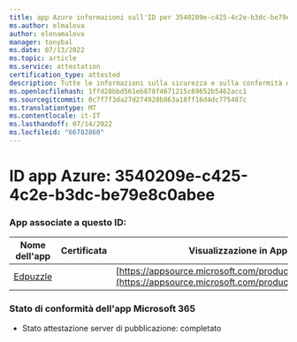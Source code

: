 ```yaml
---
title: app Azure informazioni sull'ID per 3540209e-c425-4c2e-b3dc-be79e8c0abee
ms.author: elmalova
author: elenamalova
manager: tonybal
ms.date: 07/13/2022
ms.topic: article
ms.service: attestation
certification_type: attested
description: Tutte le informazioni sulla sicurezza e sulla conformità disponibili per 3540209e-c425-4c2e-b3dc-be79e8c0abee.
ms.openlocfilehash: 1ffd28bbd561eb878f4671215c69652b5462acc1
ms.sourcegitcommit: 0c7f7f3da27d274928b863a18ff16d4dc775487c
ms.translationtype: MT
ms.contentlocale: it-IT
ms.lasthandoff: 07/14/2022
ms.locfileid: "66782860"
---
```

# <a name="azure-app-id-3540209e-c425-4c2e-b3dc-be79e8c0abee"></a>ID app Azure: 3540209e-c425-4c2e-b3dc-be79e8c0abee


### <a name="apps-associated-with-this-id"></a>App associate a questo ID:
| **Nome dell'app** | **Certificata** | **Visualizzazione in AppSource** |
|--------------|---------------|-----------------------|
| [Edpuzzle](../forward/WA200003736.md) |  | [https://appsource.microsoft.com/product/office/WA200003736](https://appsource.microsoft.com/product/office/WA200003736) |

### <a name="microsoft-365-app-compliance-status"></a>Stato di conformità dell'app Microsoft 365
- Stato attestazione server di pubblicazione: completato
